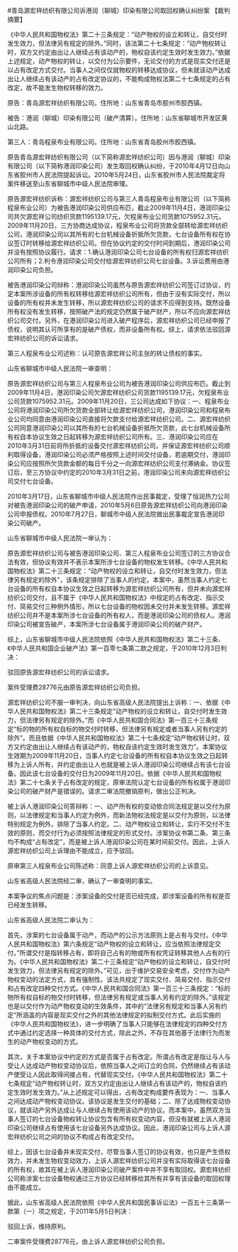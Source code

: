 #青岛源宏祥纺织有限公司诉港润（聊城）印染有限公司取回权确认纠纷案 
【裁判摘要】

《中华人民共和国物权法》第二十三条规定：“动产物权的设立和转让，自交付时发生效力，但法律另有规定的除外。”同时，该法第二十七条规定：“动产物权转让时，双方又约定由出让人继续占有该动产的，物权自该约定生效时发生效力。”依据上述规定，动产物权的转让，以交付为公示要件，无论交付的方式是现实交付还是以占有改定方式交付。当事人之间仅仅就物权的转移达成协议，但未就该动产达成出让人继续占有该动产的占有改定协议的，不能构成物权法第二十七条规定的占有改定，故不能发生物权转移的效力。



原告：青岛源宏祥纺织有限公司。住所地：山东省青岛市胶州市胶西镇。

被告：港润（聊城）印染有限公司（破产清算）。住所地：山东省聊城市开发区黄山北路。

第三人：青岛程泉布业有限公司。住所地：山东省青岛胶州市胶西镇。

原告青岛源宏祥纺织有限公司（以下简称源宏祥纺织公司）因与港润（聊城）印染有限公司（以下简称港润印染公司）发生取回权确认纠纷，于2010年4月12日向山东省胶州市人民法院提起诉讼。2010年5月24日，山东省胶州市人民法院裁定将案件移送至山东省聊城市中级人民法院审理。

原告源宏祥纺织诉称：源宏祥纺织公司与第三人青岛程泉布业有限公司（以下简称程泉布业公司）为被告港润印染公司供应布匹，截止2009年11月4日，港润印染公司共欠源宏祥公司纺织货款1195139.17元，欠程泉布业公司货款1075952.31元。2009年11月20日，三方协商达成协议，程泉布业公司将货款全部转给源宏祥纺织公司，港润印染公司以其所有的七台机械设备折抵所欠货款，七台设备所有权在协议签订时转移给源宏祥纺织公司。但在协议约定的交付时间到期后，港润印染公司并没有按照协议履行。请求：1.确认港润印染公司七台设备的所有权归源宏祥纺织公司所有；2.判令港润印染公司交付给源宏祥纺织公司七台设备。3.诉讼费用由港润印染公司负担。

被告港润印染公司辩称：港润印染公司虽然与原告源宏祥纺织公司签订过协议，约定本案所涉设备的所有权转移给源宏祥纺织公司所有，但由于没有实际交付，所以设备的所有权并未发生转移，所以源宏祥纺织公司的请求不应得到支持。既然设备所有权没有发生转移，按照破产法的规定仍然属于破产财产，所以不应向源宏祥纺织公司交付。另外，在港润印染公司进入破产程序后，源宏祥纺织公司已经申报了债权，说明其认可所享有的是破产债权，而非设备所有权。综上，请求依法驳回源宏祥纺织公司的诉讼请求。

第三人程泉布业公司述称：认可原告源宏祥公司主张的转让债权的事实。

山东省聊城市中级人民法院一审查明：

原告源宏祥纺织公司与第三人程泉布业公司为被告港润印染公司供应布匹。截止到2009年11月4日，港润印染公司欠源宏祥纺织公司货款1195139.17元，欠程泉布业公司货款1075952.31元。2009年11月20日，三公司达成如下协议：一、程泉布业公司将港润印染公司所欠货款全部转让给源宏祥纺织公司，港润印染公司和程泉布业公司均同意由港润印染公司直接将欠款支付给源宏祥纺织公司。二、源宏祥纺织公司同意港润印染公司以其所有的七台机械设备折抵所欠货款，此七台机械设备所有权自本协议生效之日起转移为源宏祥纺织公司所有。三、港润印染公司应在2010年3月31日前将所折抵的设备交付源宏祥纺织公司，并保证源宏祥纺织公司顺利取得设备，港润印染公司必须严格按照上述时间交付设备，若逾期交付，港润印染公司应按照所欠货款金额的每日千分之一向源宏祥纺织公司支付滞纳金。协议签订后，至三方协议中约定的2010年3月31日之前，港润印染公司未向源宏祥纺织公司交付七台设备。

2010年3月17日，山东省聊城市中级人民法院作出民事裁定，受理了恒润热力公司对被告港润印染公司的破产申请，2010年5月6日原告源宏祥纺织公司向港润印染公司申报债权。2010年7月27日，聊城市中级人民法院做出民事裁定宣告港润印染公司破产。

山东省聊城市中级人民法院一审认为：

原告源宏祥纺织公司与被告港润印染公司、第三人程泉布业公司签订的三方协议合法有效，但协议有效并不表示本案所涉七台设备的物权发生转移。《中华人民共和国物权法》第二十三条规定：“动产物权的设立和转让，自交付时发生效力，但法律另有规定的除外”，该条规定排除了当事人的约定。本案中，虽然当事人约定七台设备的所有权自本协议生效之日起转移为源宏祥纺织公司所有，但并未向源宏祥纺织公司交付，且不属于《中华人民共和国物权法》中规定的占有改定、指示交付、简易交付三种例外情形，所以七台设备的物权因未交付并未发生转移。源宏祥纺织公司并不是本案所涉七台设备的所有权人，而是港润印染公司的债权人。港润印染公司被宣告破产，本案所涉七台设备属于港润印染公司的破产财产。

综上，山东省聊城市中级人民法院依照《中华人民共和国物权法》第二十三条、《中华人民共和国企业破产法》第一百零七条第二款之规定，于2010年12月3日判决：

驳回原告源宏祥纺织公司的诉讼请求。

案件受理费28776元由原告源宏祥纺织公司负担。

源宏祥纺织公司不服一审判决，向山东省高级人民法院提出上诉称：一、依据《中华人民共和国物权法》第二十三条规定“动产物权的设立和转让，自交付时发生效力，但法律另有规定的除外。”而《中华人民共和国合同法》第一百三十三条规定“标的物的所有权自标的物交付时转移，但法律另有规定或者当事人另有约定的除外”。而且依据《中华人民共和国物权法》第二十七条规定“动产物权转让时，双方又约定由出让人继续占有该动产的，物权自该约定生效时发生效力”。本案协议生效期为2009年11月20日，当事人约定七台设备的所有权自本协议生效之日起转移为上诉人所有，并约定由出让人也就是被上诉人港润印染公司继续占有该七台设备。因此该七台设备的交付日为2009年11月20日。依据《中华人民共和国物权法》第二十七条关于占有改定的规定，原审法院认定七台设备的所有权属于港润印染公司的破产财产是错误的。请求二审法院撤销原判，做出公正判决。

被上诉人港润印染公司答辩称：一、动产所有权的变动依合同法规定是以交付为原则，以法律规定和当事人约定为例外，而新法物权法规定是以交付为原则，以法律特别规定为例外，排除了当事人约定。二、动产物权设立和转让，实行不交付不生效的原则，而交付行为必须按照法律规定的形式交付。涉案协议书第二条、第三条均不构成“占有改定”，而是被上诉人港润印染公司在某时间前交付。因此，上诉人源宏祥纺织公司上诉理由不能成立，应予驳回。

原审第三人程泉布业公司陈述称：同意上诉人源宏祥纺织公司的上诉意见。

山东省高级人民法院经二审，确认了一审查明的事实。

本案争议的焦点问题是：涉案设备的交付是否已经完成，即涉案设备的所有权是否已经发生转移。

山东省高级人民法院二审认为：

首先，涉案的七台设备属于动产，而动产的公示方法原则上是占有与交付。《中华人民共和国物权法》第六条规定“动产物权的设立和转让，应当依照法律规定交付。”所谓交付是指转移占有，即将自己占有的物或所有权凭证转移其他人占有的行为。《中华人民共和国物权法》第二十三条规定“动产物权的设立和转让，自交付时发生效力，但法律另有规定的除外。”可见，出于维护交易安全考虑，交付作为动产物权变动的法定方式，具有强制性。该法共规定了现实交付、简易交付、指示交付和占有改定四种交付方式。《中华人民共和国合同法》第一百三十三条规定：“标的物所有权自标的物交付时转移，但法律另有规定或当事人另有约定的除外。”该规定也是以交付作为动产物权变动的生效条件，其中的“法律另有规定和当事人另有约定”所涵盖的内容是现实交付之外的其他法律规定的拟制交付方式。此后实施的《中华人民共和国物权法》，进一步明确了当事人只能够在法律规定的四种交付方式中通过约定选择一种具体的交付方式，除此之外，不存在其他基于法律行为而发生的动产物权变动的方式。

其次，关于本案协议中约定的方式是否属于占有改定。所谓占有改定是指让与人与受让人达成动产物权变动协议后，依照当事人之间订立的合同，仍然继续占有该动产使受让人因此取得间接占有，代替现实交付。《中华人民共和国物权法》第二十七条规定“动产物权转让时，双方又约定由出让人继续占有该动产的，物权自该约定生效时发生效力。”从上述规定可以得出，占有改定构成要件表现为：一、当事人之间达成动产物权变动协议。该协议是发生交付的基础；二、除了达成物权变动协议，就该动产另外达成让与人继续占有使用该动产的协议。而本案中，虽然双方当事人签订的七台设备物权转让协议包含有所有权变动内容，但没有就被上诉人港润印染公司继续占有使用该七台设备另外达成协议。因此，港润印染公司与上诉人源宏祥纺织公司之间的协议不构成占有改定交付。

综上，因该七台设备并未现实交付，尽管当事人签订的协议有效，也只是产生债权效力，并未发生物权变动效力，上诉人源宏祥纺织公司并没有实际取得该七台设备的所有权，故其在被上诉人港润印染公司破产案件中并不享有取回权。源宏祥纺织公司称涉案七台设备物权通过三方协议已经转移给其所有并享有该设备的取回权理由不能成立。

据此，山东省高级人民法院依照《中华人民共和国民事诉讼法》一百五十三条第一款第（一）项之规定，于2011年5月5日判决：

驳回上诉，维持原判。

二审案件受理费28776元，由上诉人源宏祥纺织公司负担。


